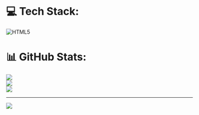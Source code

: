
# 💻 Tech Stack:
![HTML5](https://img.shields.io/badge/html5-%23E34F26.svg?style=for-the-badge&logo=html5&logoColor=white)
# 📊 GitHub Stats:
![](https://github-readme-stats.vercel.app/api?username=xSharknedo0824x&theme=dark&hide_border=false&include_all_commits=false&count_private=false)<br/>
![](https://nirzak-streak-stats.vercel.app/?user=xSharknedo0824x&theme=dark&hide_border=false)<br/>
![](https://github-readme-stats.vercel.app/api/top-langs/?username=xSharknedo0824x&theme=dark&hide_border=false&include_all_commits=false&count_private=false&layout=compact)

---
[![](https://visitcount.itsvg.in/api?id=xSharknedo0824x&icon=0&color=0)](https://visitcount.itsvg.in)

<!-- Proudly created with GPRM ( https://gprm.itsvg.in ) -->
